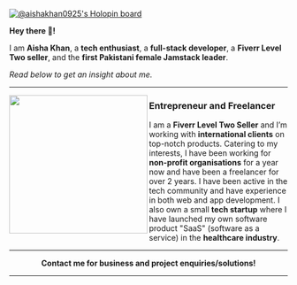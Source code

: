 [![@aishakhan0925's Holopin board](https://media.licdn.com/dms/image/D4D16AQEUyZ5xydcARQ/profile-displaybackgroundimage-shrink_350_1400/0/1719549328016?e=1725494400&v=beta&t=z06wFKbMK2Vv6xMOGwP-pJgdQsbo9jzLlORtanM9dvo)](https://holopin.io/@aishakhan0925)

**Hey there 👋!**

I am **Aisha Khan**, a **tech enthusiast**, a **full-stack developer**, a **Fiverr Level Two seller**, and the **first Pakistani female Jamstack leader**. 

_Read below to get an insight about me._

---

 <p>
  <img width="250" align='left' src="https://media.licdn.com/dms/image/D4E0BAQEHl5Dk8ovO-g/company-logo_200_200/0/1681462896691/xomacs_logo?e=2147483647&v=beta&t=A0f5nlWjbM-qzqABGLVAkkhzDOXpghGfrOicVTWTht8">
</p>
 
### Entrepreneur and Freelancer

I am a **Fiverr Level Two Seller** and I’m working with **international clients** on top-notch products. Catering to my interests, I have been working for **non-profit organisations** for a year now and have been a freelancer for over 2 years. I have been active in the tech community and have experience in both web and app development. I also own a small **tech startup** where I have launched my own software product "SaaS" (software as a service) in the **healthcare industry**.

---

<strong><p align='center'>Contact me for business and project enquiries/solutions!</p></strong>

---

